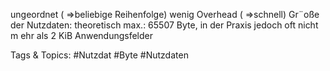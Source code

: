 ungeordnet ( ⇒beliebige Reihenfolge)
wenig Overhead ( ⇒schnell)
Gr¨oße der Nutzdaten:
theoretisch max.: 65507 Byte, in der Praxis jedoch oft nicht m ehr als 2 KiB
Anwendungsfelder

   Tags & Topics:
   #Nutzdat
   #Byte
   #Nutzdaten